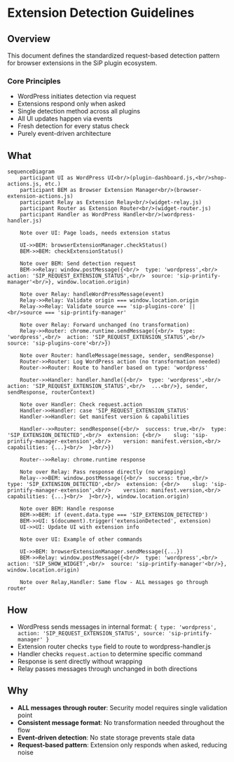 # Extension Detection Guidelines

## Overview

This document defines the standardized request-based detection pattern for browser extensions in the SiP plugin ecosystem.

### Core Principles
- WordPress initiates detection via request
- Extensions respond only when asked
- Single detection method across all plugins
- All UI updates happen via events
- Fresh detection for every status check
- Purely event-driven architecture

## What

```mermaid
sequenceDiagram
    participant UI as WordPress UI<br/>(plugin-dashboard.js,<br/>shop-actions.js, etc.)
    participant BEM as Browser Extension Manager<br/>(browser-extension-actions.js)
    participant Relay as Extension Relay<br/>(widget-relay.js)
    participant Router as Extension Router<br/>(widget-router.js)
    participant Handler as WordPress Handler<br/>(wordpress-handler.js)
    
    Note over UI: Page loads, needs extension status
    
    UI->>BEM: browserExtensionManager.checkStatus()
    BEM->>BEM: checkExtensionStatus()
    
    Note over BEM: Send detection request
    BEM->>Relay: window.postMessage({<br/>  type: 'wordpress',<br/>  action: 'SIP_REQUEST_EXTENSION_STATUS',<br/>  source: 'sip-printify-manager'<br/>}, window.location.origin)
    
    Note over Relay: handleWordPressMessage(event)
    Relay->>Relay: Validate origin === window.location.origin
    Relay->>Relay: Validate source === 'sip-plugins-core' ||<br/>source === 'sip-printify-manager'
    
    Note over Relay: Forward unchanged (no transformation)
    Relay->>Router: chrome.runtime.sendMessage({<br/>  type: 'wordpress',<br/>  action: 'SIP_REQUEST_EXTENSION_STATUS',<br/>  source: 'sip-plugins-core'<br/>})
    
    Note over Router: handleMessage(message, sender, sendResponse)
    Router->>Router: Log WordPress action (no transformation needed)
    Router->>Router: Route to handler based on type: 'wordpress'
    
    Router->>Handler: handler.handle({<br/>  type: 'wordpress',<br/>  action: 'SIP_REQUEST_EXTENSION_STATUS',<br/>  ...<br/>}, sender, sendResponse, routerContext)
    
    Note over Handler: Check request.action
    Handler->>Handler: case 'SIP_REQUEST_EXTENSION_STATUS'
    Handler->>Handler: Get manifest version & capabilities
    
    Handler-->>Router: sendResponse({<br/>  success: true,<br/>  type: 'SIP_EXTENSION_DETECTED',<br/>  extension: {<br/>    slug: 'sip-printify-manager-extension',<br/>    version: manifest.version,<br/>    capabilities: {...}<br/>  }<br/>})
    
    Router-->>Relay: chrome.runtime response
    
    Note over Relay: Pass response directly (no wrapping)
    Relay-->>BEM: window.postMessage({<br/>  success: true,<br/>  type: 'SIP_EXTENSION_DETECTED',<br/>  extension: {<br/>    slug: 'sip-printify-manager-extension',<br/>    version: manifest.version,<br/>    capabilities: {...}<br/>  }<br/>}, window.location.origin)
    
    Note over BEM: Handle response
    BEM->>BEM: if (event.data.type === 'SIP_EXTENSION_DETECTED')
    BEM->>UI: $(document).trigger('extensionDetected', extension)
    UI->>UI: Update UI with extension info
    
    Note over UI: Example of other commands
    
    UI->>BEM: browserExtensionManager.sendMessage({...})
    BEM->>Relay: window.postMessage({<br/>  type: 'wordpress',<br/>  action: 'SIP_SHOW_WIDGET',<br/>  source: 'sip-printify-manager'<br/>}, window.location.origin)
    
    Note over Relay,Handler: Same flow - ALL messages go through router
```

## How

- WordPress sends messages in internal format: `{ type: 'wordpress', action: 'SIP_REQUEST_EXTENSION_STATUS', source: 'sip-printify-manager' }`
- Extension router checks `type` field to route to wordpress-handler.js
- Handler checks `request.action` to determine specific command
- Response is sent directly without wrapping
- Relay passes messages through unchanged in both directions

## Why

- **ALL messages through router**: Security model requires single validation point
- **Consistent message format**: No transformation needed throughout the flow
- **Event-driven detection**: No state storage prevents stale data
- **Request-based pattern**: Extension only responds when asked, reducing noise